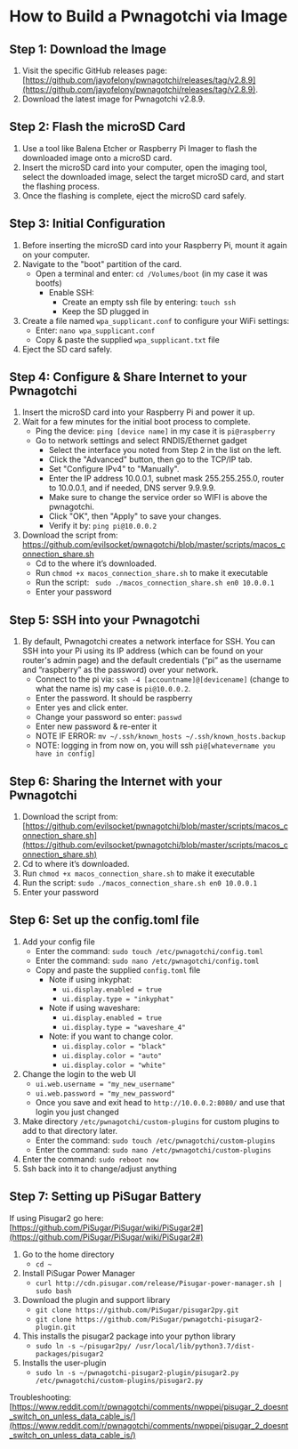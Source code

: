 # How to Build a Pwnagotchi via Image

## Step 1: Download the Image
1. Visit the specific GitHub releases page: [https://github.com/jayofelony/pwnagotchi/releases/tag/v2.8.9](https://github.com/jayofelony/pwnagotchi/releases/tag/v2.8.9).
2. Download the latest image for Pwnagotchi v2.8.9.

## Step 2: Flash the microSD Card
1. Use a tool like Balena Etcher or Raspberry Pi Imager to flash the downloaded image onto a microSD card.
2. Insert the microSD card into your computer, open the imaging tool, select the downloaded image, select the target microSD card, and start the flashing process.
3. Once the flashing is complete, eject the microSD card safely.

## Step 3: Initial Configuration
1. Before inserting the microSD card into your Raspberry Pi, mount it again on your computer.
2. Navigate to the "boot" partition of the card.
   - Open a terminal and enter: `cd /Volumes/boot` (in my case it was bootfs)
      - Enable SSH:
        - Create an empty ssh file by entering: `touch ssh`
        - Keep the SD plugged in
3. Create a file named `wpa_supplicant.conf` to configure your WiFi settings:
   - Enter: `nano wpa_supplicant.conf`
   -  Copy & paste the supplied `wpa_supplicant.txt` file
4. Eject the SD card safely.

## Step 4: Configure & Share Internet to your Pwnagotchi
1. Insert the microSD card into your Raspberry Pi and power it up.
2. Wait for a few minutes for the initial boot process to complete.
   - Ping the device: `ping [device name]` in my case it is `pi@raspberry`
   - Go to network settings and select RNDIS/Ethernet gadget
      - Select the interface you noted from Step 2 in the list on the left.
      - Click the "Advanced" button, then go to the TCP/IP tab.
      - Set "Configure IPv4" to "Manually".
      - Enter the IP address 10.0.0.1, subnet mask 255.255.255.0, router to 10.0.0.1, and if needed, DNS server 9.9.9.9.
      - Make sure to change the service order so WIFI is above the pwnagotchi.
      - Click "OK", then "Apply" to save your changes.
      - Verify it by: `ping pi@10.0.0.2`
3. Download the script from: https://github.com/evilsocket/pwnagotchi/blob/master/scripts/macos_connection_share.sh
      -	Cd to the where it’s downloaded.
      -	Run `chmod +x macos_connection_share.sh` to make it executable
      -	Run the script: ` sudo ./macos_connection_share.sh en0 10.0.0.1`
      -	Enter your password

## Step 5: SSH into your Pwnagotchi
1. By default, Pwnagotchi creates a network interface for SSH. You can SSH into your Pi using its IP address (which can be found on your router's admin page) and the default credentials (“pi” as the username and “raspberry” as the password) over your network.
   - Connect to the pi via: `ssh -4 [accountname]@[devicename]` (change to what the name is) my case is `pi@10.0.0.2`.
   - Enter the password. It should be raspberry
   - Enter yes and click enter.
   - Change your password so enter: `passwd`
   - Enter new password & re-enter it
   - NOTE IF ERROR: `mv ~/.ssh/known_hosts ~/.ssh/known_hosts.backup`
   - NOTE: logging in from now on, you will ssh `pi@[whatevername you have in config]`

## Step 6: Sharing the Internet with your Pwnagotchi
1. Download the script from: [https://github.com/evilsocket/pwnagotchi/blob/master/scripts/macos_connection_share.sh](https://github.com/evilsocket/pwnagotchi/blob/master/scripts/macos_connection_share.sh)
2. Cd to where it’s downloaded.
3. Run `chmod +x macos_connection_share.sh` to make it executable
4. Run the script: `sudo ./macos_connection_share.sh en0 10.0.0.1`
5. Enter your password

## Step 6: Set up the config.toml file
1. Add your config file
   - Enter the command: `sudo touch /etc/pwnagotchi/config.toml`
   - Enter the command: `sudo nano /etc/pwnagotchi/config.toml`
   - Copy and paste the supplied `config.toml` file
      - Note if using inkyphat:
         - `ui.display.enabled = true`
         - `ui.display.type = "inkyphat"`
      - Note if using waveshare:
         - `ui.display.enabled = true`
         - `ui.display.type = "waveshare_4"`
      - Note: if you want to change color.
         - `ui.display.color = "black"`
         - `ui.display.color = "auto"`
         - `ui.display.color = "white"`
2. Change the login to the web UI
   - `ui.web.username = "my_new_username"`
   - `ui.web.password = "my_new_password"`
   - Once you save and exit head to `http://10.0.0.2:8080/` and use that login you just changed
3. Make directory `/etc/pwnagotchi/custom-plugins` for custom plugins to add to that directory later.
   - Enter the command: `sudo touch /etc/pwnagotchi/custom-plugins`
   - Enter the command: `sudo nano /etc/pwnagotchi/custom-plugins`
4. Enter the command: `sudo reboot now`
5. Ssh back into it to change/adjust anything

## Step 7: Setting up PiSugar Battery
If using Pisugar2 go here: [https://github.com/PiSugar/PiSugar/wiki/PiSugar2#](https://github.com/PiSugar/PiSugar/wiki/PiSugar2#) 
1. Go to the home directory
   - `cd ~`
2. Install PiSugar Power Manager
   - `curl http://cdn.pisugar.com/release/Pisugar-power-manager.sh | sudo bash`
3. Download the plugin and support library
   - `git clone https://github.com/PiSugar/pisugar2py.git`
   - `git clone https://github.com/PiSugar/pwnagotchi-pisugar2-plugin.git`
4. This installs the pisugar2 package into your python library
   - `sudo ln -s ~/pisugar2py/ /usr/local/lib/python3.7/dist-packages/pisugar2`
5. Installs the user-plugin
   - `sudo ln -s ~/pwnagotchi-pisugar2-plugin/pisugar2.py /etc/pwnagotchi/custom-plugins/pisugar2.py`

Troubleshooting: [https://www.reddit.com/r/pwnagotchi/comments/nwppei/pisugar_2_doesnt_switch_on_unless_data_cable_is/](https://www.reddit.com/r/pwnagotchi/comments/nwppei/pisugar_2_doesnt_switch_on_unless_data_cable_is/)
